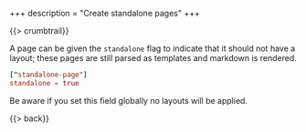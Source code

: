 +++
description = "Create standalone pages"
+++

{{> crumbtrail}}

A page can be given the `standalone` flag to indicate that it should not have a layout; these pages are still parsed as templates and markdown is rendered.

```toml
["standalone-page"]
standalone = true
```

Be aware if you set this field globally no layouts will be applied.

{{> back}}
